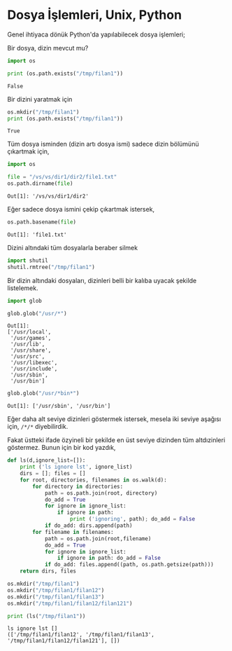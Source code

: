 # Dosya İşlemleri, Unix, Python

Genel ihtiyaca dönük Python'da yapılabilecek dosya işlemleri;

Bir dosya, dizin mevcut mu?

```python
import os

print (os.path.exists("/tmp/filan1"))
```

```text
False
```

Bir dizini yaratmak için

```python
os.mkdir("/tmp/filan1")
print (os.path.exists("/tmp/filan1"))
```

```text
True
```

Tüm dosya isminden (dizin artı dosya ismi) sadece dizin bölümünü çıkartmak
için,

```python
import os

file = "/vs/vs/dir1/dir2/file1.txt"
os.path.dirname(file)
```

```text
Out[1]: '/vs/vs/dir1/dir2'
```

Eğer sadece dosya ismini çekip çıkartmak istersek,

```python
os.path.basename(file)
```

```text
Out[1]: 'file1.txt'
```

Dizini altındaki tüm dosyalarla beraber silmek

```python
import shutil
shutil.rmtree("/tmp/filan1")
```

Bir dizin altındaki dosyaları, dizinleri belli bir kalıba uyacak şekilde listelemek. 

```python
import glob

glob.glob("/usr/*")
```

```text
Out[1]: 
['/usr/local',
 '/usr/games',
 '/usr/lib',
 '/usr/share',
 '/usr/src',
 '/usr/libexec',
 '/usr/include',
 '/usr/sbin',
 '/usr/bin']
```

```python
glob.glob("/usr/*bin*")
```

```text
Out[1]: ['/usr/sbin', '/usr/bin']
```

Eğer daha alt seviye dizinleri göstermek istersek, mesela iki seviye
aşağısı için, `/*/*` diyebilirdik.

Fakat üstteki ifade özyineli bir şekilde en üst seviye dizinden tüm
altdızinleri göstermez. Bunun için bir kod yazdık,

```python
def ls(d,ignore_list=[]):
    print ('ls ignore lst', ignore_list)
    dirs = []; files = []
    for root, directories, filenames in os.walk(d):
        for directory in directories:
            path = os.path.join(root, directory)
            do_add = True
            for ignore in ignore_list:
                if ignore in path:
                    print ('ignoring', path); do_add = False
            if do_add: dirs.append(path)
        for filename in filenames: 
            path = os.path.join(root,filename)
            do_add = True
            for ignore in ignore_list:
                if ignore in path: do_add = False
            if do_add: files.append((path, os.path.getsize(path)))
    return dirs, files
```

```python
os.mkdir("/tmp/filan1")
os.mkdir("/tmp/filan1/filan12")
os.mkdir("/tmp/filan1/filan13")
os.mkdir("/tmp/filan1/filan12/filan121")

print (ls("/tmp/filan1"))
```

```text
ls ignore lst []
(['/tmp/filan1/filan12', '/tmp/filan1/filan13', '/tmp/filan1/filan12/filan121'], [])
```
